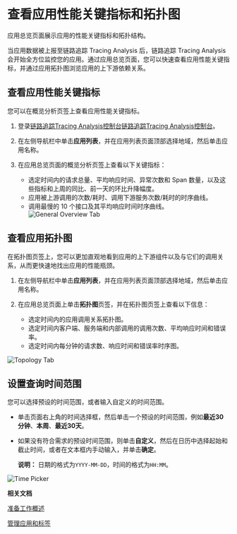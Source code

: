 # 查看应用性能关键指标和拓扑图

应用总览页面展示应用的性能关键指标和拓扑结构。

当应用数据被上报至链路追踪 Tracing Analysis 后，链路追踪 Tracing Analysis 会开始全方位监控您的应用。通过应用总览页面，您可以快速查看应用性能关键指标，并通过应用拓扑图浏览应用的上下游依赖关系。

## 查看应用性能关键指标

您可以在概览分析页签上查看应用性能关键指标。

1.  登录[链路追踪Tracing Analysis控制台](https://tracing.console.aliyun.com/)[链路追踪Tracing Analysis控制台](https://tracing-sg.console.aliyun.com/)。

2.  在左侧导航栏中单击**应用列表**，并在应用列表页面顶部选择地域，然后单击应用名称。

3.  在应用总览页面的概览分析页签上查看以下关键指标：

    -   选定时间内的请求总量、平均响应时间、异常次数和 Span 数量，以及这些指标和上周的同比、前一天的环比升降幅度。
    -   应用被上游调用的次数/耗时、调用下游服务次数/耗时的时序曲线。
    -   调用最慢的 10 个接口及其平均响应时间时序曲线。
    ![General Overview Tab](https://aliware-images.oss-cn-hangzhou.aliyuncs.com/xtrace/pg_app_overview_tab_general.png "概览分析页签")


## 查看应用拓扑图

在拓扑图页签上，您可以更加直观地看到应用的上下游组件以及与它们的调用关系，从而更快速地找出应用的性能瓶颈。

1.  在左侧导航栏中单击**应用列表**，并在应用列表页面顶部选择地域，然后单击应用名称。

2.  在应用总览页面上单击**拓扑图**页签，并在拓扑图页签上查看以下信息：

    -   选定时间内的应用调用关系拓扑图。
    -   选定时间内客户端、服务端和内部调用的调用次数、平均响应时间和错误率。
    -   选定时间内每分钟的请求数、响应时间和错误率时序图。

![Topology Tab](https://aliware-images.oss-cn-hangzhou.aliyuncs.com/xtrace/pg_app_overview_tab_topo.png "拓扑图页签")

## 设置查询时间范围

您可以选择预设的时间范围，或者输入自定义的时间范围。

-   单击页面右上角的时间选择框，然后单击一个预设的时间范围，例如**最近30分钟**、**本周**、**最近30天**。
-   如果没有符合需求的预设时间范围，则单击**自定义**，然后在日历中选择起始和截止时间，或者在文本框内手动输入，并单击**确定**。

    **说明：** 日期的格式为`YYYY-MM-DD`，时间的格式为`HH:MM`。


![Time Picker](../images/p53830.png "查询时间范围选择器")

**相关文档**  


[准备工作概述](/intl.zh-CN/准备工作/准备工作概述.md)

[管理应用和标签](/intl.zh-CN/控制台操作/应用管理/管理应用和标签.md)

